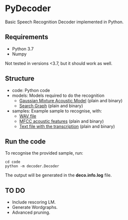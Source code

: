 # PyDecoder

Basic Speech Recognition Decoder implemented in Python.

## Requirements

* Python 3.7 
* Numpy

Not tested in versions <3.7, but it should work as well.

## Structure

* code: Python code 
* models: Models required to do the recognition
  * [Gaussian Mixture Acoustic Model](./models/monophone_model_I32) (plain and binary)
  * [Search Graph](./models/2.gram.graph) (plain and binary)
* samples: Example sample to recognise, with:
  * [WAV file](./samples/AAFA0016.wav)
  * [MFCC acoustic features](./samples/AAFA0016.features) (plain and binary)
  * [Text file with the transcription](./samples/AAFA0016.txt) (plain and binary)

## Run the code

To recognise the provided sample, run:

```
cd code
python -m decoder.Decoder
```

The output will be generated in the **deco.info.log** file.

## TO DO

* Include rescoring LM.
* Generate Wordgraphs.
* Advanced pruning.